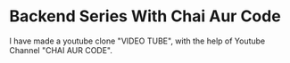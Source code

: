 # Backend Series With Chai Aur Code

I have made a youtube clone "VIDEO TUBE", with the help of Youtube Channel "CHAI AUR CODE".


